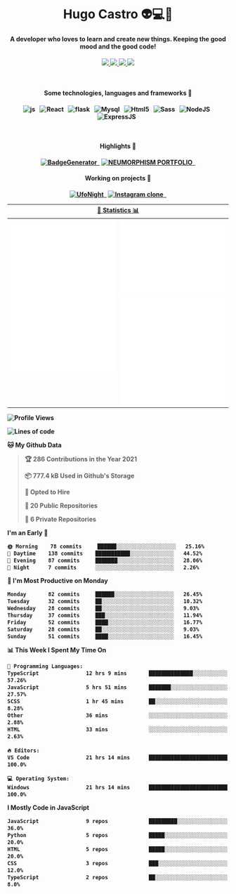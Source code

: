 <h1 align="center">Hugo Castro 👽💻🌌</h1>
<h4 align="center">A developer who loves to learn and create new things. Keeping the good mood and the good code!<h4/>
<p align="center">
		<a href="https://stackoverflow.com/users/11444549/hugo">
		<img src="https://img.shields.io/badge/-Stackoverflow-79db75?style=for-the-badge&logo=Stackoverflow&logoColor=white" />
	</a>
		<a href="https://api.whatsapp.com/send?phone=5532988940411text=Oii, vim pelo github!">
		<img src="https://img.shields.io/badge/WHATSAPP-79db75.svg?&style=for-the-badge&logo=whatsapp&logoColor=white" />
	</a>
		<a href="mailto:hugocastrohc@outlook.com">
		<img src="https://img.shields.io/badge/email-79db75.svg?&style=for-the-badge&logo=protonmail&logoColor=white" />
	<a href="https://open.spotify.com/user/22uat6ppbmvcvyia5me7tdmci">
		<img src="https://img.shields.io/badge/spotify-79db75.svg?&style=for-the-badge&logo=spotify&logoColor=white" />
	</a>
</p>

<br>

<h4 align="center"> Some technologies, languages and frameworks 🚀<h4/>
<p align="center">
	<img src="https://img.shields.io/badge/javascript-79db75.svg?&style=for-the-badge&logo=javascript&logoColor=white" alt="js" />&nbsp;&nbsp;
	<img src="https://img.shields.io/badge/-React-79db75?style=for-the-badge&logo=react&logoColor=white" alt="React" />&nbsp;&nbsp;
	<img src="https://img.shields.io/badge/flask-79db75.svg?&style=for-the-badge&logo=flask&logoColor=white" alt="flask" />&nbsp;&nbsp;
	<img src="https://img.shields.io/badge/mysql-79db75.svg?style=for-the-badge&logo=mysql&logoColor=white" alt="Mysql" />&nbsp;&nbsp;
	<img src="https://img.shields.io/badge/html5-79db75.svg?style=for-the-badge&logo=html5&logoColor=white" alt="Html5" />&nbsp;&nbsp;
	<img src="https://img.shields.io/badge/sass-79db75.svg?style=for-the-badge&logo=sass&logoColor=white" alt="Sass" />&nbsp;&nbsp;
	<img src="https://img.shields.io/badge/node.js-79db75.svg?style=for-the-badge&" alt="NodeJS" />&nbsp;&nbsp;
	<img src="https://img.shields.io/badge/express.js-79db75.svg?style=for-the-badge&" alt="ExpressJS" />&nbsp;&nbsp;
	

</p>

<br>
<h4 align="center"> Highlights 🔆<h4/>
<p align="center">
	  <a text-decoration="none" href="https://pypi.org/project/BadgeGenerator"><img src="https://img.shields.io/badge/BadgeGenerator-79db75.svg?style=for-the-badge&logo=pythonfor-the-badge&logo=django" alt="BadgeGenerator" />&nbsp;&nbsp;<a/>
	<a text-decoration="none" href="https://github.com/HugoCastroBR/Neumorphism_Portfolio"><img src="https://img.shields.io/badge/neumorphism_portfolio-79db75.svg?style=for-the-badge" alt="NEUMORPHISM PORTFOLIO" />&nbsp;&nbsp;<a/>
</p>
<h4 align="center"> Working on projects 🔨<h4/>
	
<p align="center">
	<a text-decoration="none" href="https://github.com/HugoCastroBR/ufonight"><img src="https://img.shields.io/badge/UfoNight-79db75.svg?style=for-the-badge" alt="UfoNight"/>&nbsp;&nbsp;<a/>
		<a text-decoration="none" href="https://github.com/HugoCastroBR/ufonight"><img src="https://img.shields.io/badge/Instagram%20Clone-79db75.svg?style=for-the-badge" alt="Instagram clone"/>&nbsp;&nbsp;<a/>
</p>

<table>
	<tr>
	    <th colspan="2" align="center">
	      <a href="" >🧩 Statistics 📊 </a>
	    </th>
	</tr>
	<tr>
	    <th valign="top" width="600"><img src="https://github.com/HugoCastroBR/HugoCastroBR/blob/master/Isometric.svg"  /></th>
	    <th width="600"><img src="https://github.com/HugoCastroBR/HugoCastroBR/blob/master/metrics.plugin.habits.svg"  />
		<img src="https://github.com/HugoCastroBR/HugoCastroBR/blob/master/metrics.plugin.activity.svg"  />
	    </th>
  	</tr>
	
<table/>

<!--START_SECTION:waka-->
![Profile Views](http://img.shields.io/badge/Profile%20Views-18-blue)

![Lines of code](https://img.shields.io/badge/From%20Hello%20World%20I%27ve%20Written-25765%20lines%20of%20code-blue)

**🐱 My Github Data** 

> 🏆 286 Contributions in the Year 2021
 > 
> 📦 777.4 kB Used in Github's Storage 
 > 
> 💼 Opted to Hire
 > 
> 📜 20 Public Repositories 
 > 
> 🔑 6 Private Repositories  
 > 
**I'm an Early 🐤** 

```text
🌞 Morning    78 commits     ██████░░░░░░░░░░░░░░░░░░░   25.16% 
🌆 Daytime    138 commits    ███████████░░░░░░░░░░░░░░   44.52% 
🌃 Evening    87 commits     ███████░░░░░░░░░░░░░░░░░░   28.06% 
🌙 Night      7 commits      ░░░░░░░░░░░░░░░░░░░░░░░░░   2.26%

```
📅 **I'm Most Productive on Monday** 

```text
Monday       82 commits     ██████░░░░░░░░░░░░░░░░░░░   26.45% 
Tuesday      32 commits     ██░░░░░░░░░░░░░░░░░░░░░░░   10.32% 
Wednesday    28 commits     ██░░░░░░░░░░░░░░░░░░░░░░░   9.03% 
Thursday     37 commits     ███░░░░░░░░░░░░░░░░░░░░░░   11.94% 
Friday       52 commits     ████░░░░░░░░░░░░░░░░░░░░░   16.77% 
Saturday     28 commits     ██░░░░░░░░░░░░░░░░░░░░░░░   9.03% 
Sunday       51 commits     ████░░░░░░░░░░░░░░░░░░░░░   16.45%

```


📊 **This Week I Spent My Time On** 

```text
💬 Programming Languages: 
TypeScript               12 hrs 9 mins       ██████████████░░░░░░░░░░░   57.26% 
JavaScript               5 hrs 51 mins       ███████░░░░░░░░░░░░░░░░░░   27.57% 
SCSS                     1 hr 45 mins        ██░░░░░░░░░░░░░░░░░░░░░░░   8.28% 
Other                    36 mins             ░░░░░░░░░░░░░░░░░░░░░░░░░   2.88% 
HTML                     33 mins             ░░░░░░░░░░░░░░░░░░░░░░░░░   2.63%

🔥 Editors: 
VS Code                  21 hrs 14 mins      █████████████████████████   100.0%

💻 Operating System: 
Windows                  21 hrs 14 mins      █████████████████████████   100.0%

```

**I Mostly Code in JavaScript** 

```text
JavaScript               9 repos             █████████░░░░░░░░░░░░░░░░   36.0% 
Python                   5 repos             █████░░░░░░░░░░░░░░░░░░░░   20.0% 
HTML                     5 repos             █████░░░░░░░░░░░░░░░░░░░░   20.0% 
CSS                      3 repos             ███░░░░░░░░░░░░░░░░░░░░░░   12.0% 
TypeScript               2 repos             ██░░░░░░░░░░░░░░░░░░░░░░░   8.0%

```



<!--END_SECTION:waka-->


